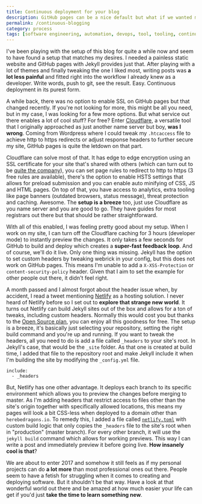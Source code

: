 ```yaml
---
title: Continuous deployment for your blog
description: GitHub pages can be a nice default but what if we wanted more features and not pay a single penny?
permalink: /continuous-blogging
category: process
tags: [software engineering, automation, devops, tool, tooling, continuous, github, git, build, deploy, netlify, cloudflare, dns, staging, preview]
---
```


I've been playing with the setup of this blog for quite a while now and seem to have found a setup that matches my desires. I needed a painless static website and GitHub pages with Jekyll provides just that. After playing with a lot of themes and finally tweaking the one I liked most, writing posts was **a lot less painful** and fitted right into the workflow I already knew as a developer. Write words, push to git, see the result. Easy. Continuous deployment in its purest form.

A while back, there was no option to enable SSL on GitHub pages but that changed recently. If you're not looking for more, this might be all you need, but in my case, I was looking for a few more options. But what service out there enables a lot of cool stuff? For free? Enter [Cloudflare](https://www.cloudflare.com/), a versatile tool that I originally approached as just another name server but boy, **was I wrong**. Coming from Wordpress where I could tweak my `.htcaccess` file to achieve http to https redirects or adjust response headers to further secure my site, GitHub pages is quite the letdown on that part.

Cloudflare can solve most of that. It has edge to edge encryption using an SSL certificate for your site that's shared with others (which can turn out to be [quite the company](https://www.troyhunt.com/should-you-care-about-the-quality-of-your-neighbours-on-a-san-certificate/)), you can set page rules to redirect to http to https (3 free rules are available), there's the option to enable HSTS settings that allows for preload submission and you can enable auto minifying of CSS, JS and HTML pages. On top of that, you have access to analytics, extra tooling like page banners (outdated browsers, status message), threat protection and caching. Awesome. The **setup is a breeze** too, just use Cloudflare as you name server and you are good to go. They have guides for most registrars out there but that should be rather straightforward.

With all of this enabled, I was feeling pretty good about my setup. When I work on my site, I can turn off the Cloudflare caching for 3 hours (developer mode) to instantly preview the changes. It only takes a few seconds for GitHub to build and deploy which creates a **super-fast feedback loop**. And of course, we'll do it live. Only one thing was missing. Jekyll has the option to set custom headers by tweaking webrick in your config, but this does not work on GitHub pages. This means I'm unable to add a `X-XSS-Protection` or `content-security-policy` header. Given that I aim to set the example for other people out there, it didn't feel right.

A month passed and I almost forgot about the header issue when, by accident, I read a tweet mentioning [Netlify](https://www.netlify.com/) as a hosting solution. I never heard of Netlify before so I set out to **explore that strange new world**. It turns out Netlify can build Jekyll sites out of the box and allows for a ton of tweaks, including custom headers. Normally this would cost you but thanks to the [Open Source plan](https://www.netlify.com/blog/2016/07/28/netlifys-pro-plan-now-free-for-open-source-projects/), you can enjoy all this goodness for free. The setup is a breeze, it's basically just selecting your repository, setting the right build command and you're up and running. If you want to tweak the headers, all you need to do is add a file called `_headers` to your site's root. In Jekyll's case, that would be the `_site` folder. As that one is created at build time, I added that file to the repository root and make Jekyll include it when I'm building the site by modifying the `_config.yml` file.

    include:
      - _headers

But, Netlify has one other advantage. It deploys each branch to its specific environment which allows you to preview the changes before merging to master. As I'm adding headers that restrict access to files other than the site's origin together with specifically allowed locations, this means my pages will look a bit CSS-less when deployed to a domain other than `herebedragons.io`. To remedy this, I added a file called [`netlify.toml`](https://github.com/JanJoris/blog/commit/f396b0db953efb01150fe75e1042337368f8803d#diff-5db06fd2327543bbb72119cd1e5761cf) with custom build logic that only copies the `_headers` file to the site's root when in "production" (master branch). For every other branch, it will use the `jekyll build` command which allows for working previews. This way I can write a post and immediately preview it before going live. **How insanely cool is that**?

We are about to enter 2017 and somehow it still feels as if my personal projects can do **a lot more** than most professional ones out there. People seem to have a fetish for struggling when it comes to creating and deploying software. But it shouldn't be that way. Have a look at that wonderful world out there and be amazed at how much easier your life can get if you'd just **take the time to learn something new**.
